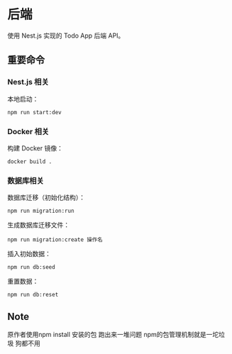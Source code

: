# 后端

使用 Nest.js 实现的 Todo App 后端 API。

## 重要命令

### Nest.js 相关

本地启动：

```shell
npm run start:dev
```

### Docker 相关

构建 Docker 镜像：

```shell
docker build .
```

### 数据库相关

数据库迁移（初始化结构）：

```shell
npm run migration:run
```

生成数据库迁移文件：

```shell
npm run migration:create 操作名
```

插入初始数据：

```shell
npm run db:seed
```

重置数据：

```shell
npm run db:reset
```

## Note

原作者使用npm install 安装的包 跑出来一堆问题
npm的包管理机制就是一坨垃圾 狗都不用
